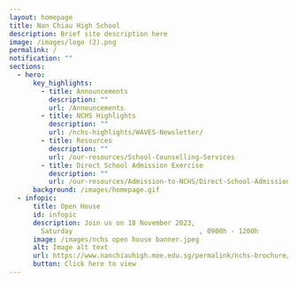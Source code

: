 ```yaml
---
layout: homepage
title: Nan Chiau High School
description: Brief site description here
image: /images/logo (2).png
permalink: /
notification: ""
sections:
  - hero:
      key_highlights:
        - title: Announcements
          description: ""
          url: /Announcements
        - title: NCHS Highlights
          description: ""
          url: /nchs-highlights/WAVES-Newsletter/
        - title: Resources
          description: ""
          url: /our-resources/School-Counselling-Services
        - title: Direct School Admission Exercise
          description: ""
          url: /our-resources/Admission-to-NCHS/Direct-School-Admission-Exercise/
      background: /images/homepage.gif
  - infopic:
      title: Open House
      id: infopic
      description: Join us on 18 November 2023,
        Saturday                                , 0900h - 1200h
      image: /images/nchs open house banner.jpeg
      alt: Image alt text
      url: https://www.nanchiauhigh.moe.edu.sg/permalink/nchs-brochure/
      button: Click here to view
---
```


